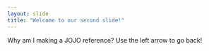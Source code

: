 ```yaml
---
layout: slide
title: "Welcome to our second slide!"
---
```

Why am I making a JOJO reference?
Use the left arrow to go back!
